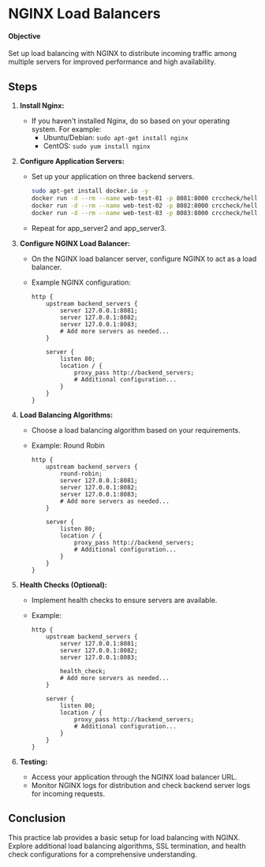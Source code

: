 # NGINX Load Balancers

#### Objective

Set up load balancing with NGINX to distribute incoming traffic among multiple servers for improved performance and high availability.

## Steps

1. **Install Nginx:**
   - If you haven't installed Nginx, do so based on your operating system. For example:
     - Ubuntu/Debian: `sudo apt-get install nginx`
     - CentOS: `sudo yum install nginx`

2. **Configure Application Servers:**
   - Set up your application on three backend servers.

     ```bash
     sudo apt-get install docker.io -y
     docker run -d --rm --name web-test-01 -p 8081:8000 crccheck/hello-world
     docker run -d --rm --name web-test-02 -p 8082:8000 crccheck/hello-world
     docker run -d --rm --name web-test-03 -p 8083:8000 crccheck/hello-world
     ```

   - Repeat for app_server2 and app_server3.

3. **Configure NGINX Load Balancer:**
   - On the NGINX load balancer server, configure NGINX to act as a load balancer.
   - Example NGINX configuration:

     ```nginx
     http {
         upstream backend_servers {
             server 127.0.0.1:8081;
             server 127.0.0.1:8082;
             server 127.0.0.1:8083;
             # Add more servers as needed...
         }

         server {
             listen 80;
             location / {
                 proxy_pass http://backend_servers;
                 # Additional configuration...
             }
         }
     }
     ```

4. **Load Balancing Algorithms:**
   - Choose a load balancing algorithm based on your requirements.
   - Example: Round Robin

     ```nginx
     http {
         upstream backend_servers {
             round-robin;
             server 127.0.0.1:8081;
             server 127.0.0.1:8082;
             server 127.0.0.1:8083;
             # Add more servers as needed...
         }

         server {
             listen 80;
             location / {
                 proxy_pass http://backend_servers;
                 # Additional configuration...
             }
         }
     }
     ```

5. **Health Checks (Optional):**
   - Implement health checks to ensure servers are available.
   - Example:

     ```nginx
     http {
         upstream backend_servers {
             server 127.0.0.1:8081;
             server 127.0.0.1:8082;
             server 127.0.0.1:8083;

             health_check;
             # Add more servers as needed...
         }

         server {
             listen 80;
             location / {
                 proxy_pass http://backend_servers;
                 # Additional configuration...
             }
         }
     }
     ```

6. **Testing:**
   - Access your application through the NGINX load balancer URL.
   - Monitor NGINX logs for distribution and check backend server logs for incoming requests.

## Conclusion

This practice lab provides a basic setup for load balancing with NGINX. Explore additional load balancing algorithms, SSL termination, and health check configurations for a comprehensive understanding.
